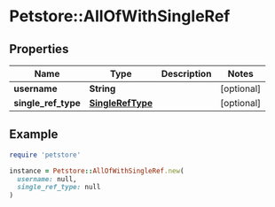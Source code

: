 # Petstore::AllOfWithSingleRef

## Properties

| Name | Type | Description | Notes |
| ---- | ---- | ----------- | ----- |
| **username** | **String** |  | [optional] |
| **single_ref_type** | [**SingleRefType**](SingleRefType.md) |  | [optional] |

## Example

```ruby
require 'petstore'

instance = Petstore::AllOfWithSingleRef.new(
  username: null,
  single_ref_type: null
)
```

